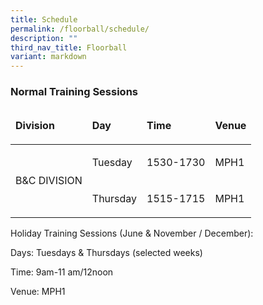 ```yaml
---
title: Schedule
permalink: /floorball/schedule/
description: ""
third_nav_title: Floorball
variant: markdown
---
```

### Normal Training Sessions

<table width="803">
<thead>
<tr>
<td>
<p><strong>Division</strong></p>
</td>
<td>
<p><strong>Day</strong></p>
</td>
<td>
<p><strong>Time</strong></p>
</td>
<td>
<p><strong>Venue</strong></p>
</td>
</tr>
</thead>
<tbody>
<tr>
<td rowspan="2">
<p>B&amp;C DIVISION</p>
</td>
<td>
<p>Tuesday</p>
</td>
<td>
<p>1530-1730</p>
</td>
<td>
<p>MPH1</p>
</td>
</tr>
<tr>
<td>
<p>Thursday</p>
</td>
<td>
<p>1515-1715</p>
</td>
<td>
<p>MPH1</p>
</td>
</tr>
</tbody>
</table>
<p>Holiday Training Sessions (June &amp; November / December):</p>
<p>Days: Tuesdays &amp; Thursdays (selected weeks)</p>
<p>Time:&nbsp;9am-11 am/12noon</p>
<p>Venue: MPH1</p>